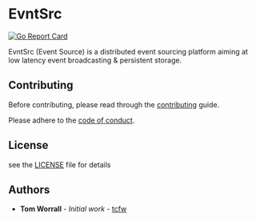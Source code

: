 # EvntSrc

[![Go Report Card](https://goreportcard.com/badge/github.com/tcfw/evntsrc)](https://goreportcard.com/report/github.com/tcfw/evntsrc)

EvntSrc (Event Source) is a distributed event sourcing platform aiming at low latency event broadcasting & persistent storage.

## Contributing 
Before contributing, please read through the [contributing](https://github.com/tcfw/evntsrc/docs/CONTRIBUTING.md) guide.

Please adhere to the [code of conduct](https://github.com/tcfw/evntsrc/docs/CODE_OF_CONDUCT.md).

## License
see the [LICENSE](https://github.com/tcfw/evntsrc/blob/master/LICENSE) file for details

## Authors

* **Tom Worrall** - *Initial work* - [tcfw](https://github.com/tcfw)
